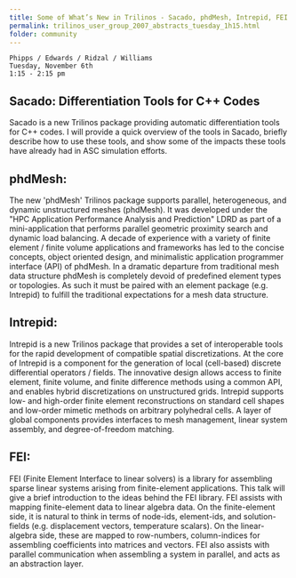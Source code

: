 ```yaml
---
title: Some of What’s New in Trilinos - Sacado, phdMesh, Intrepid, FEI
permalink: trilinos_user_group_2007_abstracts_tuesday_1h15.html
folder: community
---
```


    Phipps / Edwards / Ridzal / Williams  
    Tuesday, November 6th  
    1:15 - 2:15 pm  

## Sacado: Differentiation Tools for C++ Codes

Sacado is a new Trilinos package providing automatic differentiation tools for C++ codes. I will provide a quick overview of the tools in Sacado, briefly describe how to use these tools, and show some of the impacts these tools have already had in ASC simulation efforts.

## phdMesh:

The new 'phdMesh' Trilinos package supports parallel, heterogeneous, and dynamic unstructured meshes (phdMesh). It was developed under the "HPC Application Performance Analysis and Prediction" LDRD as part of a mini-application that performs parallel geometric proximity search and dynamic load balancing. A decade of experience with a variety of finite element / finite volume applications and frameworks has led to the concise concepts, object oriented design, and minimalistic application programmer interface (API) of phdMesh. In a dramatic departure from traditional mesh data structure phdMesh is completely devoid of predefined element types or topologies. As such it must be paired with an element package (e.g. Intrepid) to fulfill the traditional expectations for a mesh data structure.

## Intrepid:

Intrepid is a new Trilinos package that provides a set of interoperable tools for the rapid development of compatible spatial discretizations. At the core of Intrepid is a component for the generation of local (cell-based) discrete differential operators / fields. The innovative design allows access to finite element, finite volume, and finite difference methods using a common API, and enables hybrid discretizations on unstructured grids. Intrepid supports low- and high-order finite element reconstructions on standard cell shapes and low-order mimetic methods on arbitrary polyhedral cells. A layer of global components provides interfaces to mesh management, linear system assembly, and degree-of-freedom matching.

## FEI:

FEI (Finite Element Interface to linear solvers) is a library for assembling sparse linear systems arising from finite-element applications. This talk will give a brief introduction to the ideas behind the FEI library. FEI assists with mapping finite-element data to linear algebra data. On the finite-element side, it is natural to think in terms of node-ids, element-ids, and solution-fields (e.g. displacement vectors, temperature scalars). On the linear-algebra side, these are mapped to row-numbers, column-indices for assembling coefficients into matrices and vectors. FEI also assists with parallel communication when assembling a system in parallel, and acts as an abstraction layer.